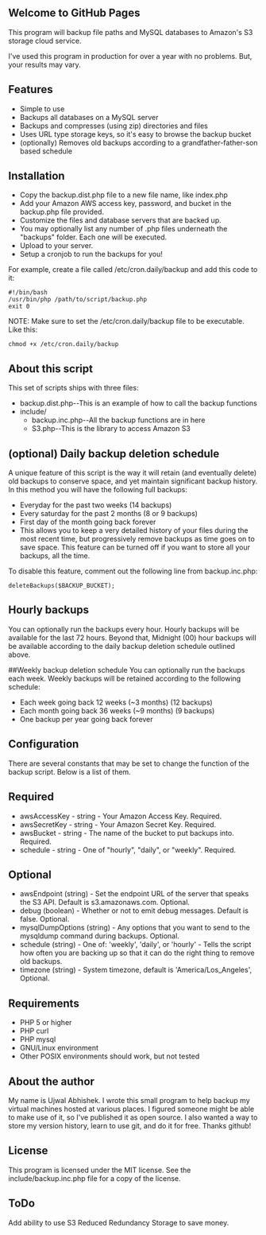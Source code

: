 ## Welcome to GitHub Pages

This program will backup file paths and MySQL databases to Amazon's S3 storage cloud service.

I've used this program in production for over a year with no problems. But, your results may vary.

## Features
- Simple to use
- Backups all databases on a MySQL server
- Backups and compresses (using zip) directories and files
- Uses URL type storage keys, so it's easy to browse the backup bucket
- (optionally) Removes old backups according to a grandfather-father-son based schedule

## Installation
- Copy the backup.dist.php file to a new file name, like index.php
- Add your Amazon AWS access key, password, and bucket in the backup.php file provided.
- Customize the files and database servers that are backed up.
- You may optionally list any number of .php files underneath the "backups" folder. Each one will be executed.
- Upload to your server.
- Setup a cronjob to run the backups for you!

For example, create a file called /etc/cron.daily/backup and add this code to it:
```
#!/bin/bash
/usr/bin/php /path/to/script/backup.php    
exit 0
```
NOTE: Make sure to set the /etc/cron.daily/backup file to be executable. Like this:
```
chmod +x /etc/cron.daily/backup
```
## About this script
This set of scripts ships with three files:

- backup.dist.php--This is an example of how to call the backup functions
- include/
    - backup.inc.php--All the backup functions are in here
    - S3.php--This is the library to access Amazon S3
 
## (optional) Daily backup deletion schedule
A unique feature of this script is the way it will retain (and eventually delete) old backups to conserve space, and yet maintain significant backup history. In this method you will have the following full backups:

- Everyday for the past two weeks (14 backups)
- Every saturday for the past 2 months (8 or 9 backups)
- First day of the month going back forever
- This allows you to keep a very detailed history of your files during the most recent time, but progressively remove backups as time goes on to save space. This feature can be turned off if you want to store all your backups, all the time.

To disable this feature, comment out the following line from backup.inc.php:
```
deleteBackups($BACKUP_BUCKET);
```
## Hourly backups
You can optionally run the backups every hour. Hourly backups will be available for the last 72 hours. Beyond that, Midnight (00) hour backups will be available according to the daily backup deletion schedule outlined above.

##Weekly backup deletion schedule
You can optionally run the backups each week. Weekly backups will be retained according to the following schedule:

- Each week going back 12 weeks (~3 months) (12 backups)
- Each month going back 36 weeks (~9 months) (9 backups)
- One backup per year going back forever

## Configuration
There are several constants that may be set to change the function of the backup script. Below is a list of them.

## Required
- awsAccessKey - string - Your Amazon Access Key. Required.
- awsSecretKey - string - Your Amazon Secret Key. Required.
- awsBucket - string - The name of the bucket to put backups into. Required.
- schedule - string - One of "hourly", "daily", or "weekly". Required.
 
## Optional
- awsEndpoint (string) - Set the endpoint URL of the server that speaks the S3 API. Default is s3.amazonaws.com. Optional.
- debug (boolean) - Whether or not to emit debug messages. Default is false. Optional.
- mysqlDumpOptions (string) - Any options that you want to send to the mysqldump command during backups. Optional.
- schedule (string) - One of: 'weekly', 'daily', or 'hourly' - Tells the script how often you are backing up so that it can do the right thing to remove old backups.
- timezone (string) - System timezone, default is 'America/Los_Angeles', Optional.
 
## Requirements
- PHP 5 or higher
- PHP curl
- PHP mysql
- GNU/Linux environment
- Other POSIX environments should work, but not tested
 
## About the author
My name is Ujwal Abhishek. I wrote this small program to help backup my virtual machines hosted at various places. I figured someone might be able to make use of it, so I've published it as open source. I also wanted a way to store my version history, learn to use git, and do it for free. Thanks github!

## License
This program is licensed under the MIT license. See the include/backup.inc.php file for a copy of the license.

## ToDo
Add ability to use S3 Reduced Redundancy Storage to save money.